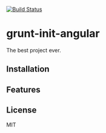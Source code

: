 
[![Build Status](https://secure.travis-ci.org/kaheglar/grunt-init-angular.png)](https://travis-ci.org/kaheglar/grunt-init-angular)

# grunt-init-angular

  The best project ever.

## Installation



## Features

   

## License

  MIT
